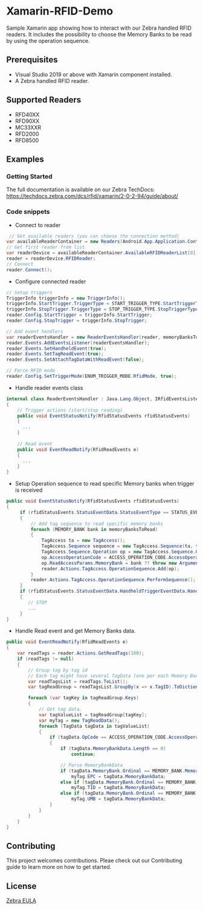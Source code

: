 # Xamarin-RFID-Demo
Sample Xamarin app showing how to interact with our Zebra handled RFID readers.
It includes the possibility to choose the Memory Banks to be read by using the operation sequence.

## Prerequisites
- Visual Studio 2019 or above with Xamarin component installed.
- A Zebra handled RFID reader.

## Supported Readers
- RFD40XX
- RFD90XX
- MC33XXR
- RFD2000
- RFD8500

## Examples

### Getting Started 
The full documentation is available on our Zebra TechDocs: https://techdocs.zebra.com/dcs/rfid/xamarin/2-0-2-94/guide/about/

### Code snippets

- Connect to reader
```csharp
 // Get available readers (you can choose the connection method)
var availableReaderContainer = new Readers(Android.App.Application.Context, ENUM_TRANSPORT.All);
// Get first reader from list
var readerDevice = availableReaderContainer.AvailableRFIDReaderList[0];
reader = readerDevice.RFIDReader;
// Connect
reader.Connect();
```

- Configure connected reader
```csharp
// Setup triggers
TriggerInfo triggerInfo = new TriggerInfo();
triggerInfo.StartTrigger.TriggerType = START_TRIGGER_TYPE.StartTriggerTypeImmediate;
triggerInfo.StopTrigger.TriggerType = STOP_TRIGGER_TYPE.StopTriggerTypeImmediate;
reader.Config.StartTrigger = triggerInfo.StartTrigger;
reader.Config.StopTrigger = triggerInfo.StopTrigger;

// Add event handlers
var readerEventsHandler = new ReaderEventsHandler(reader, memoryBanksToRead);
reader.Events.AddEventsListener(readerEventsHandler);
reader.Events.SetHandheldEvent(true);
reader.Events.SetTagReadEvent(true);
reader.Events.SetAttachTagDataWithReadEvent(false);

// Force RFID mode
reader.Config.SetTriggerMode(ENUM_TRIGGER_MODE.RfidMode, true);
```

- Handle reader events class
```csharp
internal class ReaderEventsHandler : Java.Lang.Object, IRfidEventsListener
{
    // Trigger actions (start/stop reading)
    public void EventStatusNotify(RfidStatusEvents rfidStatusEvents)
    {
      ...
    }
    
    // Read event
    public void EventReadNotify(RfidReadEvents e)
    {
      ...
    }
}
```

- Setup Operation sequence to read specific Memory banks when trigger is received
```csharp
public void EventStatusNotify(RfidStatusEvents rfidStatusEvents)
{
     if (rfidStatusEvents.StatusEventData.StatusEventType == STATUS_EVENT_TYPE.HandheldTriggerEvent)
     {
         // Add tag sequence to read specific memory banks
         foreach (MEMORY_BANK bank in memoryBanksToRead)
         {
             TagAccess ta = new TagAccess();
             TagAccess.Sequence sequence = new TagAccess.Sequence(ta, ta);
             TagAccess.Sequence.Operation op = new TagAccess.Sequence.Operation(sequence);
             op.AccessOperationCode = ACCESS_OPERATION_CODE.AccessOperationRead;
             op.ReadAccessParams.MemoryBank = bank ?? throw new ArgumentNullException(nameof(bank));
             reader.Actions.TagAccess.OperationSequence.Add(op);
         }
         reader.Actions.TagAccess.OperationSequence.PerformSequence();
     }
     if (rfidStatusEvents.StatusEventData.HandheldTriggerEventData.HandheldEvent == HANDHELD_TRIGGER_EVENT_TYPE.HandheldTriggerReleased)
     {
        // STOP
        ...
     }
}
```

- Handle Read event and get Memory Banks data.
```csharp
public void EventReadNotify(RfidReadEvents e)
{
    var readTags = reader.Actions.GetReadTags(100);
    if (readTags != null)
    {
        // Group tag by tag id
        // Each tag might have several TagData (one per each Memory Bank read)
        var readTagsList = readTags.ToList();
        var tagReadGroup = readTagsList.GroupBy(x => x.TagID).ToDictionary(grp => grp.Key);

        foreach (var tagKey in tagReadGroup.Keys)
        {
            // Get tag data.
            var tagValueList = tagReadGroup[tagKey];
            var myTag = new TagReadData();
            foreach (TagData tagData in tagValueList)
            {
                if (tagData.OpCode == ACCESS_OPERATION_CODE.AccessOperationRead && tagData.OpStatus == ACCESS_OPERATION_STATUS.AccessSuccess)
                {
                    if (tagData.MemoryBankData.Length == 0)
                        continue;

                    // Parse MemoryBankData
                    if (tagData.MemoryBank.Ordinal == MEMORY_BANK.MemoryBankEpc.Ordinal)
                        myTag.EPC = tagData.MemoryBankData;
                    else if (tagData.MemoryBank.Ordinal == MEMORY_BANK.MemoryBankTid.Ordinal)
                        myTag.TID = tagData.MemoryBankData;
                    else if (tagData.MemoryBank.Ordinal == MEMORY_BANK.MemoryBankUser.Ordinal)
                        myTag.UMB = tagData.MemoryBankData;
                }
            }
        }
    }
}
```

## Contributing
This project welcomes contributions. Pleae check out our Contributing guide to learn more on how to get started.

## License
[Zebra EULA](https://github.com/ZebraDevs/About/blob/master/ZEBRA_EULA_LICENSE.md#end-user-license-agreement-unrestricted-software)
